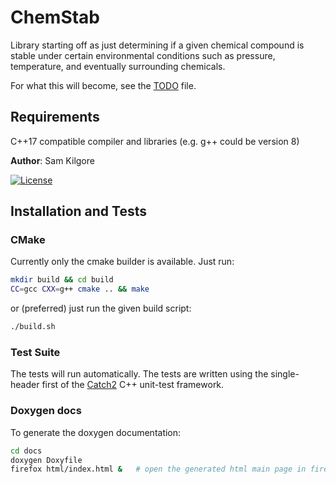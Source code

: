 # ChemStab

Library starting off as just determining if a given chemical compound is stable under certain environmental conditions such as pressure, temperature, and eventually surrounding chemicals.

For what this will become, see the [TODO](./TODO) file.

## Requirements
C++17 compatible compiler and libraries (e.g. g++ could be version 8)

**Author**: Sam Kilgore

[![License](https://img.shields.io/badge/Licence-Apache%202.0-blue.svg)](./LICENSE)

## Installation and Tests

### CMake
Currently only the cmake builder is available. Just run:

```sh
mkdir build && cd build
CC=gcc CXX=g++ cmake .. && make
```
or (preferred) just run the given build script:
```sh
./build.sh
```

### Test Suite
The tests will run automatically. The tests are written using the single-header first of the [Catch2](https://github.com/catchorg/Catch2) C++ unit-test framework.

### Doxygen docs
To generate the doxygen documentation:
```sh
cd docs
doxygen Doxyfile
firefox html/index.html &   # open the generated html main page in firefox
```
